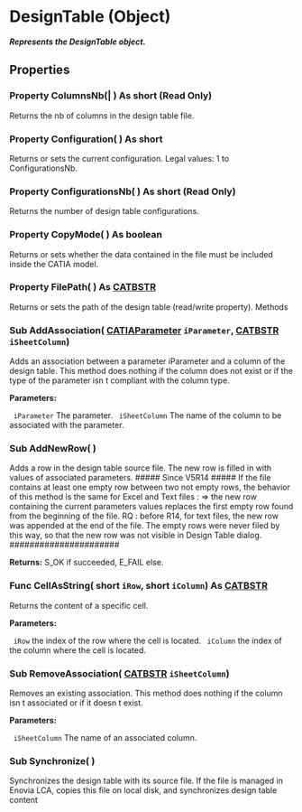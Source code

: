 # DesignTable (Object)

**_Represents the DesignTable object._**

## Properties

### Property **ColumnsNb**(| ) As short (Read Only)

   Returns the nb of columns in the design table file.  
### Property **Configuration**( ) As short

   Returns or sets the current configuration. Legal values: 1 to ConfigurationsNb.  
### Property **ConfigurationsNb**( ) As short (Read Only)

   Returns the number of design table configurations.  
### Property **CopyMode**( ) As boolean

   Returns or sets whether the data contained in the file must be included inside the CATIA model.  
### Property **FilePath**( ) As [CATBSTR](../System/typedef_CATBSTR_8129.md)

   Returns or sets the path of the design table (read/write property).  Methods

### Sub **AddAssociation**( [CATIAParameter](../KnowledgeInterfaces/interface_Parameter_17963.md)  `iParameter`,  [CATBSTR](../System/typedef_CATBSTR_8129.md)  `iSheetColumn`)

   Adds an association between a parameter iParameter and a column of the design table. This method does nothing if the column does not exist or if the type of the parameter isn t compliant with the column type.

**Parameters:**

` iParameter`      The parameter.
` iSheetColumn`      The name of the column to be associated with the parameter.

### Sub **AddNewRow**( )

   Adds a row in the design table source file. The new row is filled in with values of associated parameters. ##### Since V5R14 ##### If the file contains at least one empty row between two not empty rows, the behavior of this method is the same for Excel and Text files : => the new row containing the current parameters values replaces the first empty row found from the beginning of the file. RQ : before R14, for text files, the new row was appended at the end of the file. The empty rows were never filed by this way, so that the new row was not visible in Design Table dialog. ######################

**Returns:**      S_OK if succeeded, E_FAIL else.  
### Func **CellAsString**( short  `iRow`,  short  `iColumn`) As [CATBSTR](../System/typedef_CATBSTR_8129.md)

   Returns the content of a specific cell.

**Parameters:**

` iRow`      the index of the row where the cell is located.
` iColumn`      the index of the column where the cell is located.

### Sub **RemoveAssociation**( [CATBSTR](../System/typedef_CATBSTR_8129.md)  `iSheetColumn`)

   Removes an existing association. This method does nothing if the column isn t associated or if it doesn t exist.

**Parameters:**

` iSheetColumn`      The name of an associated column.

### Sub **Synchronize**( )

   Synchronizes the design table with its source file. If the file is managed in Enovia LCA, copies this file on local disk, and synchronizes design table content